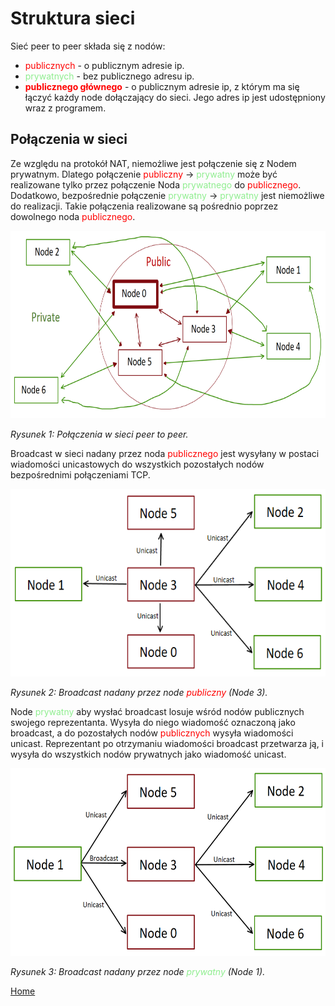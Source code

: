 # Struktura sieci

Sieć peer to peer składa się z nodów:
- <font color="red">publicznych</font> \- o publicznym adresie ip.
- <font color="lightgreen">prywatnych</font> \- bez publicznego adresu ip.
- **<font color="red">publicznego głównego</font>** \- o publicznym adresie ip, z którym ma się łączyć każdy node dołączający do sieci. Jego adres ip jest udostępniony wraz z programem.

## Połączenia w sieci

Ze względu na protokół NAT, niemożliwe jest połączenie się z Nodem prywatnym. Dlatego połączenie <font color="red">publiczny</font> -> <font color="lightgreen">prywatny</font> może być realizowane tylko przez połączenie Noda <font color="lightgreen">prywatnego</font> do <font color="red">publicznego</font>. Dodatkowo, bezpośrednie połączenie <font color="lightgreen">prywatny</font> -> <font color="lightgreen">prywatny</font> jest niemożliwe do realizacji. Takie połączenia realizowane są pośrednio poprzez dowolnego noda <font color="red">publicznego</font>.

<img style="height:300px" src="./img/siec_p2p.PNG">

*Rysunek 1: Połączenia w sieci peer to peer.*

Broadcast w sieci nadany przez noda <font color="red">publicznego</font> jest wysyłany w postaci wiadomości unicastowych do wszystkich pozostałych nodów bezpośrednimi połączeniami TCP. 

<img style="height:300px" src="./img/broadcast_public.PNG">

*Rysunek 2: Broadcast nadany przez node <font color="red">publiczny</font> (Node 3).*

Node <font color="lightgreen">prywatny</font> aby wysłać broadcast losuje wśród nodów publicznych swojego reprezentanta. Wysyła do niego wiadomość oznaczoną jako broadcast, a do pozostałych nodów <font color="red">publicznych</font> wysyła wiadomości unicast. Reprezentant po otrzymaniu wiadomości broadcast przetwarza ją, i wysyła do wszystkich nodów prywatnych jako wiadomość unicast. 

<img style="height:300px" src="./img/broadcast_prywatny.PNG">

*Rysunek 3: Broadcast nadany przez node <font color="lightgreen">prywatny</font> (Node 1).*

[Home](./index.md)